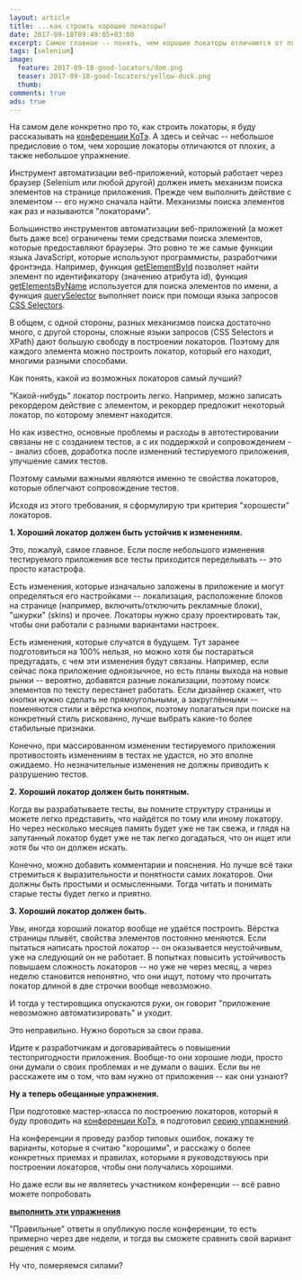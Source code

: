 ```yaml
---
layout: article
title: ...как строить хорошие локаторы?
date: 2017-09-18T09:49:05+03:00
excerpt: Самое главное -- понять, чем хорошие локаторы отличаются от плохих
tags: [selenium]
image:
  feature: 2017-09-18-good-locators/dom.png
  teaser: 2017-09-18-good-locators/yellow-duck.png
  thumb:
comments: true
ads: true
---
```

На самом деле конкретно про то, как строить локаторы, я буду рассказывать на [конференции КоТэ](http://koteconf.ru/). А здесь и сейчас -- небольшое предисловие о том, чем хорошие локаторы отличаются от плохих, а также небольшое упражнение.

Инструмент автоматизации веб-приложений, который работает через браузер (Selenium или любой другой) должен иметь механизм поиска элементов на странице приложения. Прежде чем выполнить действие с элементом -- его нужно сначала найти. Механизмы поиска элементов как раз и называются "локаторами".

Большинство инструментов автоматизации веб-приложений (а может быть даже все) ограничены теми средствами поиска элементов, которые предоставляют браузеры. Это ровно те же самые функции языка JavaScript, которые используют программисты, разработчики фронтэнда. Например, функция [getElementById](https://developer.mozilla.org/ru/docs/Web/API/Document/getElementById) позволяет найти элемент по идентификатору (значению атрибута id), функция [getElementsByName](https://developer.mozilla.org/ru/docs/Web/API/Document/getElementsByName) используется для поиска элементов по имени, а функция [querySelector](https://developer.mozilla.org/en-US/docs/Web/API/Document/querySelector) выполняет поиск при помощи языка запросов [CSS Selectors](https://developer.mozilla.org/en-US/docs/Learn/CSS/Introduction_to_CSS/Selectors).

В общем, с одной стороны, разных механизмов поиска достаточно много, с другой стороны, сложные языки запросов (CSS Selectors и XPath) дают большую свободу в построении локаторов. Поэтому для каждого элемента можно построить локатор, который его находит, многими разными способами.

Как понять, какой из возможных локаторов самый лучший?

"Какой-нибудь" локатор построить легко. Например, можно записать рекордером действие с элементом, и рекордер предложит некоторый локатор, по которому элемент находится.

Но как известно, основные проблемы и расходы в автотестировании связаны не с созданием тестов, а с их поддержкой и сопровождением -- анализ сбоев, доработка после изменений тестируемого приложения, улучшение самих тестов.

Поэтому самыми важными являются именно те свойства локаторов, которые облегчают сопровождение тестов.

Исходя из этого требования, я сформулирую три критерия "хорошести" локаторов.

**1. Хороший локатор должен быть устойчив к изменениям.**

Это, пожалуй, самое главное. Если после небольшого изменения тестируемого приложения все тесты приходится переделывать -- это просто катастрофа.

Есть изменения, которые изначально заложены в приложение и могут определяться его настройками -- локализация, расположение блоков на странице (например, включить/отключить рекламные блоки), "шкурки" (skins) и прочее. Локаторы нужно сразу проектировать так, чтобы они работали с разными вариантами настроек.

Есть изменения, которые случатся в будущем. Тут заранее подготовиться на 100% нельзя, но можно хотя бы постараться предугадать, с чем эти изменения будут связаны. Например, если сейчас пока приложение одноязычное, но есть планы выхода на новые рынки -- вероятно, добавятся разные локализации, поэтому поиск элементов по тексту перестанет работать. Если дизайнер скажет, что кнопки нужно сделать не прямоугольными, а закруглёнными -- поменяются стили и вёрстка кнопок, поэтому полагаться при поиске на конкретный стиль рискованно, лучше выбрать какие-то более стабильные признаки.

Конечно, при массированном изменении тестируемого приложения противостоять изменениям в тестах не удастся, но это вполне ожидаемо. Но незначительные изменения не должны приводить к разрушению тестов.

**2. Хороший локатор должен быть понятным.**

Когда вы разрабатываете тесты, вы помните структуру страницы и можете легко представить, что найдётся по тому или иному локатору. Но через несколько месяцев память будет уже не так свежа, и глядя на запутанный локатор будет уже не так легко догадаться, что он ищет или хотя бы что он должен искать.

Конечно, можно добавить комментарии и пояснения. Но лучше всё таки стремиться к выразительности и понятности самих локаторов. Они должны быть простыми и осмысленными. Тогда читать и понимать старые тесты будет легко и приятно.

**3. Хороший локатор должен быть.**

Увы, иногда хороший локатор вообще не удаётся построить. Вёрстка страницы плывёт, свойства элементов постоянно меняются. Если пытаться написать простой локатор -- он оказывается неустойчивым, уже на следующий он не работает. В попытках повысить устойчивость повышаем сложность локаторов -- но уже не через месяц, а через неделю становится непонятно, что они ищут, потому что прочитать локатор длиной в две строчки вообще невозможно.

И тогда у тестировщика опускаются руки, он говорит "приложение невозможно автоматизировать" и уходит.

Это неправильно. Нужно бороться за свои права.

Идите к разработчикам и договаривайтесь о повышении тестопригодности приложения. Вообще-то они хорошие люди, просто они думали о своих проблемах и не думали о ваших. Если вы не расскажете им о том, что вам нужно от приложения -- как они узнают?

**Ну а теперь обещанные упражнения.**

При подготовке мастер-класса по построению локаторов, который я буду проводить на [конференции КоТэ](http://koteconf.ru/), я подготовил [серию упражнений](https://docs.google.com/forms/d/e/1FAIpQLSeH2tck0nP80ThQOaojA3hyVnMgmiz7sdav2wYWYsLfCOhpTw/viewform).

На конференции я проведу разбор типовых ошибок, покажу те варианты, которые я считаю "хорошими", и расскажу о более конкретных приемах и правилах, которыми я руководствуюсь при построении локаторов, чтобы они получались хорошими.

Но даже если вы не являетесь участником конференции -- всё равно можете попробовать

**[выполнить эти упражнения](https://docs.google.com/forms/d/e/1FAIpQLSeH2tck0nP80ThQOaojA3hyVnMgmiz7sdav2wYWYsLfCOhpTw/viewform)**

"Правильные" ответы я опубликую после конференции, то есть примерно через две недели, и тогда вы сможете сравнить свой вариант решения с моим.

Ну что, померяемся силами?
